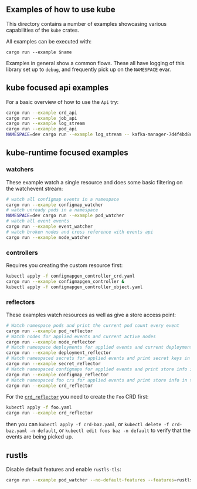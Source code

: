 ## Examples of how to use kube

This directory contains a number of examples showcasing various capabilities of
the `kube` crates.

All examples can be executed with:

```
cargo run --example $name
```

Examples in general show a common flows. These all have logging of this library set up to `debug`, and frequently pick up on the `NAMESPACE` evar.

## kube focused api examples
For a basic overview of how to use the `Api` try:

```sh
cargo run --example crd_api
cargo run --example job_api
cargo run --example log_stream
cargo run --example pod_api
NAMESPACE=dev cargo run --example log_stream -- kafka-manager-7d4f4bd8dc-f6c44
```

## kube-runtime focused examples

### watchers
These example watch a single resource and does some basic filtering on the watchevent stream:

```sh
# watch all configmap events in a namespace
cargo run --example configmap_watcher
# watch unready pods in a namespace
NAMESPACE=dev cargo run --example pod_watcher
# watch all event events
cargo run --example event_watcher
# watch broken nodes and cross reference with events api
cargo run --example node_watcher
```

### controllers
Requires you creating the custom resource first:

```sh
kubectl apply -f configmapgen_controller_crd.yaml
cargo run --example configmapgen_controller &
kubectl apply -f configmapgen_controller_object.yaml
```

### reflectors
These examples watch resources as well as give a store access point:

```sh
# Watch namespace pods and print the current pod count every event
cargo run --example pod_reflector
# Watch nodes for applied events and current active nodes
cargo run --example node_reflector
# Watch namespace deployments for applied events and current deployments
cargo run --example deployment_reflector
# Watch namespaced secrets for applied events and print secret keys in a task
cargo run --example secret_reflector
# Watch namespaced configmaps for applied events and print store info in task
cargo run --example configmap_reflector
# Watch namespaced foo crs for applied events and print store info in task
cargo run --example crd_reflector
```

For the [`crd_reflector`](crd_reflector.rs) you need to create the `Foo` CRD first:

```sh
kubectl apply -f foo.yaml
cargo run --example crd_reflector
```

then you can `kubectl apply -f crd-baz.yaml`, or `kubectl delete -f crd-baz.yaml -n default`, or `kubectl edit foos baz -n default` to verify that the events are being picked up.

## rustls
Disable default features and enable `rustls-tls`:

```sh
cargo run --example pod_watcher --no-default-features --features=rustls-tls
```

